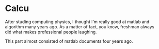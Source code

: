 # Calcu

After studing computing physics, I thought I'm really good at matlab and algorithm many years ago. As a matter of fact, you know, freshman always did what makes professional people laughing.

This part almost consisted of matlab documents four years ago.
